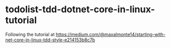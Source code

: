 # todolist-tdd-dotnet-core-in-linux-tutorial
Following the tutorial at https://medium.com/@maxalmonte14/starting-with-net-core-in-linux-tdd-style-e214153b8c7b
